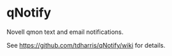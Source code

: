 qNotify
=======

Novell qmon text and email notifications.

See https://github.com/tdharris/qNotify/wiki for details.

